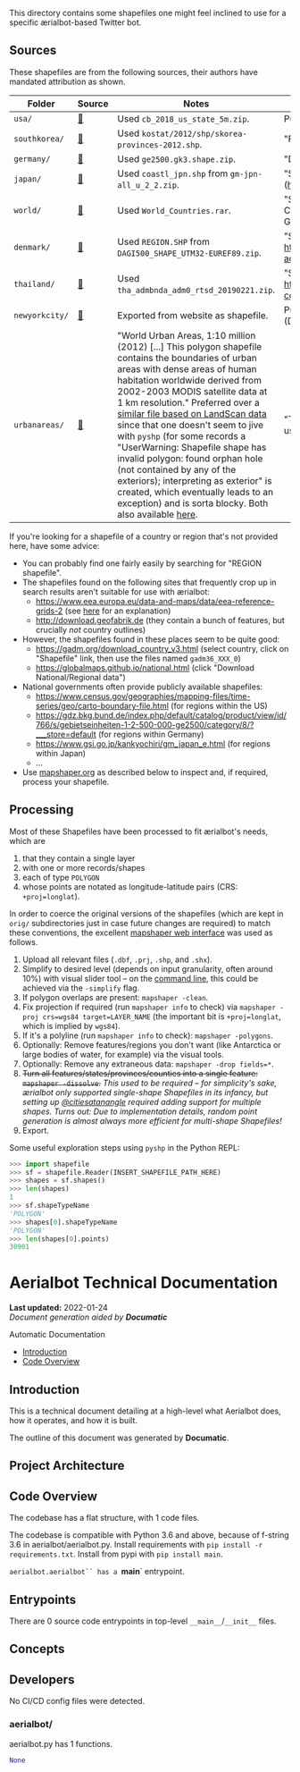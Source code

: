 This directory contains some shapefiles one might feel inclined to use for a specific ærialbot-based Twitter bot.

## Sources

These shapefiles are from the following sources, their authors have mandated attribution as shown.

| Folder | Source |  Notes | License/Attribution |
| --- | --- | --- | --- |
| `usa/` | [🔗](https://www.census.gov/geographies/mapping-files/time-series/geo/carto-boundary-file.html) | Used `cb_2018_us_state_5m.zip`. | Public domain |
| `southkorea/` | [🔗](https://github.com/southkorea/southkorea-maps/blob/master/kostat/2012/shp/skorea-provinces-2012.shp) | Used `kostat/2012/shp/skorea-provinces-2012.shp`. | "Free to share or remix" [📝](https://github.com/southkorea/southkorea-maps#license) |
| `germany/` | [🔗](https://gdz.bkg.bund.de/index.php/default/catalog/product/view/id/766/s/gebietseinheiten-1-2-500-000-ge2500/category/8/?___store=default) | Used `ge2500.gk3.shape.zip`. | "Datenlizenz Deutschland – Namensnennung – Version 2.0" [📝](https://www.govdata.de/dl-de/by-2-0) |
| `japan/` | [🔗](https://www.gsi.go.jp/kankyochiri/gm_japan_e.html) |  Used `coastl_jpn.shp` from `gm-jpn-all_u_2_2.zip`. | "Source: Geospatial Information Authority of Japan website (https://www.gsi.go.jp/kankyochiri/gm_japan_e.html)" [📝](https://www.gsi.go.jp/ENGLISH/page_e30286.html) |
| `world/` | [🔗](https://tapiquen-sig.jimdofree.com/english-version/free-downloads/world/) | Used `World_Countries.rar`. | "Shape downloaded from http://tapiquen-sig.jimdo.com. Carlos Efraín Porto Tapiquén. Orogénesis Soluciones Geográficas. Porlamar, Venezuela, 2015." [📝](https://tapiquen-sig.jimdofree.com/english-version/free-downloads/world/) |
| `denmark/` | [🔗](https://download.kortforsyningen.dk/content/danmarks-administrative-geografiske-inddeling-1500000) | Used `REGION.SHP` from `DAGI500_SHAPE_UTM32-EUREF89.zip`. | "Source: Styrelsen for Dataforsyning og Effektivisering website  https://download.kortforsyningen.dk/content/danmarks-administrative-geografiske-inddeling-1500000" [📝](https://download.kortforsyningen.dk/content/danmarks-administrative-geografiske-inddeling-1500000) |
| `thailand/` | [🔗](https://data.opendevelopmentmekong.net/en/dataset/thailand-country-boundary) | Used `tha_admbnda_adm0_rtsd_20190221.zip`. | "Source: Open Development Mekong website  https://data.opendevelopmentmekong.net/en/dataset/thailand-country-boundary" [📝](https://data.opendevelopmentmekong.net/en/dataset/thailand-country-boundary) |
| `newyorkcity/` | [🔗](https://data.cityofnewyork.us/City-Government/Borough-Boundaries/tqmj-j8zm) | Exported from website as shapefile. | Public domain, "Data Provided By Department of City Planning (DCP)" [📝](https://data.cityofnewyork.us/City-Government/Borough-Boundaries/tqmj-j8zm#About) |
| `urbanareas/` | [🔗](https://earthworks.stanford.edu/catalog/stanford-xg070wh7159) | "World Urban Areas, 1:10 million (2012) [...] This polygon shapefile contains the boundaries of urban areas with dense areas of human habitation worldwide derived from 2002-2003 MODIS satellite data at 1 km resolution." Preferred over a [similar file based on LandScan data](https://earthworks.stanford.edu/catalog/stanford-yk247bg4748) since that one doesn't seem to jive with `pyshp` (for some records a "UserWarning: Shapefile shape has invalid polygon: found orphan hole (not contained by any of the exteriors); interpreting as exterior" is created, which eventually leads to an exception) and is sorta blocky. Both also available [here](https://github.com/nvkelso/natural-earth-vector/tree/master/10m_cultural). | "This item is in the public domain. There are no restrictions on use." [📝](https://earthworks.stanford.edu/catalog/stanford-xg070wh7159) |

If you're looking for a shapefile of a country or region that's not provided here, have some advice:

* You can probably find one fairly easily by searching for "REGION shapefile".
* The shapefiles found on the following sites that frequently crop up in search results aren't suitable for use with ærialbot:
    * https://www.eea.europa.eu/data-and-maps/data/eea-reference-grids-2 (see [here](https://github.com/doersino/aerialbot/issues/4) for an explanation)
    * http://download.geofabrik.de (they contain a bunch of features, but crucially *not* country outlines)
* However, the shapefiles found in these places seem to be quite good:
    * https://gadm.org/download_country_v3.html (select country, click on "Shapefile" link, then use the files named `gadm36_XXX_0`)
    * https://globalmaps.github.io/national.html (click "Download National/Regional data")
* National governments often provide publicly available shapefiles:
    * https://www.census.gov/geographies/mapping-files/time-series/geo/carto-boundary-file.html (for regions within the US)
    * https://gdz.bkg.bund.de/index.php/default/catalog/product/view/id/766/s/gebietseinheiten-1-2-500-000-ge2500/category/8/?___store=default (for regions within Germany)
    * https://www.gsi.go.jp/kankyochiri/gm_japan_e.html (for regions within Japan)
    * ...
* Use [mapshaper.org](https://mapshaper.org) as described below to inspect and, if required, process your shapefile.


## Processing

Most of these Shapefiles have been processed to fit ærialbot's needs, which are

1. that they contain a single layer
2. with one or more records/shapes
3. each of type `POLYGON`
4. whose points are notated as longitude-latitude pairs (CRS: `+proj=longlat`).

In order to coerce the original versions of the shapefiles (which are kept in `orig/` subdirectories just in case future changes are required) to match these conventions, the excellent [mapshaper web interface](https://mapshaper.org) was used as follows.

1. Upload all relevant files (`.dbf`, `.prj`, `.shp`, and `.shx`).
2. Simplify to desired level (depends on input granularity, often around 10%) with visual slider tool – on the [command line](https://github.com/mbloch/mapshaper/wiki/Command-Reference), this could be achieved via the `-simplify` flag.
3. If polygon overlaps are present: `mapshaper -clean`.
4. Fix projection if required (run `mapshaper info` to check) via `mapshaper -proj crs=wgs84 target=LAYER_NAME` (the important bit is `+proj=longlat`, which is implied by `wgs84`).
5. If it's a polyline (run `mapshaper info` to check): `mapshaper -polygons`.
6. Optionally: Remove features/regions you don't want (like Antarctica or large bodies of water, for example) via the visual tools.
7. Optionally: Remove any extraneous data: `mapshaper -drop fields=*`.
8. ~~Turn all features/states/provinces/counties into a single feature: `mapshaper -dissolve`.~~
 *This used to be required – for simplicity's sake, ærialbot only supported single-shape Shapefiles in its infancy, but setting up [@citiesatanangle](https://twitter.com/citiesatanangle) required adding support for multiple shapes. Turns out: Due to implementation details, random point generation is almost always more efficient for multi-shape Shapefiles!*
9. Export.

Some useful exploration steps using `pyshp` in the Python REPL:

```python
>>> import shapefile
>>> sf = shapefile.Reader(INSERT_SHAPEFILE_PATH_HERE)
>>> shapes = sf.shapes()
>>> len(shapes)
1
>>> sf.shapeTypeName
'POLYGON'
>>> shapes[0].shapeTypeName
'POLYGON'
>>> len(shapes[0].points)
30901
```


# Aerialbot Technical Documentation

**Last updated:** 2022-01-24\
_Document generation aided by **Documatic**_

Automatic Documentation

* [Introduction](#introduction)
* [Code Overview](#code-overview)

## Introduction

This is a technical document detailing
        at a high-level
        what Aerialbot does, how it operates,
        and how it is built.

The outline of this document was generated
        by **Documatic**.
<!---Documatic-section-group: arch-start--->


## Project Architecture


<!---Documatic-section-group: arch-end--->

<!---Documatic-section-group: helloworld-start--->


## Code Overview

The codebase has a flat structure, with 1 code files.
<!---Documatic-section-helloworld: setup-start--->
The codebase is compatible with Python 3.6 and above, because of f-string 3.6 in aerialbot/aerialbot.py.
Install requirements with `pip install -r requirements.txt`.
Install from pypi with `pip install main`.



<!---Documatic-section-helloworld: setup-end--->
`aerialbot.aerialbot`` has a `__main__` entrypoint.


<!---Documatic-section-helloworld: entrypoints-start--->


## Entrypoints

There are 0 source code entrypoints in top-level `__main__`/`__init__` files.


<!---Documatic-section-helloworld: entrypoints-end--->

<!---Documatic-section-group: concept-start--->
## Concepts
<!---Documatic-section-group: concept-end--->

<!---Documatic-section-group: helloworld-end--->

<!---Documatic-section-group: dev-start--->


## Developers
<!---Documatic-section-dev: setup-start--->





<!---Documatic-section-dev: setup-end--->

<!---Documatic-section-dev: ci-start--->
No CI/CD config files were detected.


<!---Documatic-section-dev: ci-end--->

<!---Documatic-section-group: dev-end--->

### **aerialbot/**

aerialbot.py has 1 functions.

```python
None
```